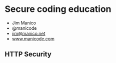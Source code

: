 # Secure coding education
- Jim Manico
- @manicode
- jim@manico.net
- www.manicode.com

## HTTP Security

